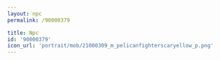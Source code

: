 ```yaml
---
layout: npc
permalink: /90000379

title: Npc
id: '90000379'
icon_url: 'portrait/mob/21000309_m_pelicanfighterscaryellow_p.png'
---
```

